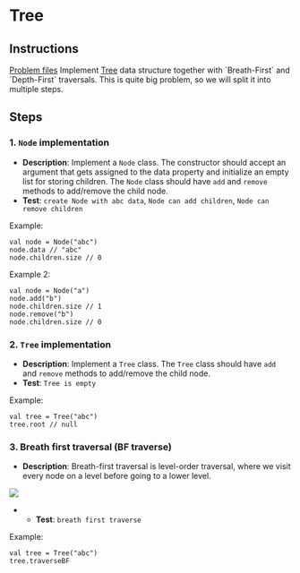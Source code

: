# Tree

## Instructions

[Problem files](.) Implement [Tree](https://en.wikipedia.org/wiki/Tree_(data_structure)) data structure together with `Breath-First` and
`Depth-First` traversals. This is quite big problem, so we will split it into multiple steps.

## Steps

### 1. `Node` implementation

* **Description**: Implement a `Node` class. The constructor should accept an argument that gets assigned to the data property and initialize
  an empty list for storing children. The `Node` class should have `add` and `remove` methods to add/remove the child node.
* **Test**: `create Node with abc data`,
            `Node can add children`,
            `Node can remove children`

Example:

```
val node = Node("abc")
node.data // "abc"
node.children.size // 0
```

Example 2:

```
val node = Node("a")
node.add("b")
node.children.size // 1
node.remove("b")
node.children.size // 0
```

### 2. `Tree` implementation

* **Description**: Implement a `Tree` class. The `Tree` class should have `add` and `remove` methods to add/remove the child node.
* **Test**: `Tree is empty`

Example:

```
val tree = Tree("abc")
tree.root // null
```

### 3. Breath first traversal (BF traverse)

* **Description**: Breath-first traversal is level-order traversal, where we visit every node on a level before going to a lower level.
<img src="https://github.com/igorwojda/kotlin-coding-puzzle/blob/master/app/src/test/java/com/igorwojda/datastructure/tree/basic/image/breadth-first_traversal.svg?sanitize=true&raw=true">

* * **Test**: `breath first traverse`

Example:

```
val tree = Tree("abc")
tree.traverseBF
```


